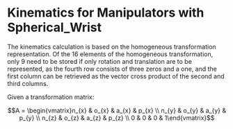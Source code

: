 # Kinematics for Manipulators with Spherical_Wrist

The kinematics calculation is based on the homogeneous transformation representation. Of the 16 elements of the homogeneous transformation, only 9 need to be stored if only rotation and translation are to be represented, as the fourth row consists of three zeros and a one, and the first column can be retrieved as the vector cross product of the second and third columns.

Given a transformation matrix:

$$A = \begin{vmatrix}n_{x} & o_{x} & a_{x} & p_{x} \\ n_{y} & o_{y} & a_{y} & p_{y} \\ n_{z} & o_{z} & a_{z} & p_{z} \\ 0 & 0 & 0 & 1\end{vmatrix}$$
